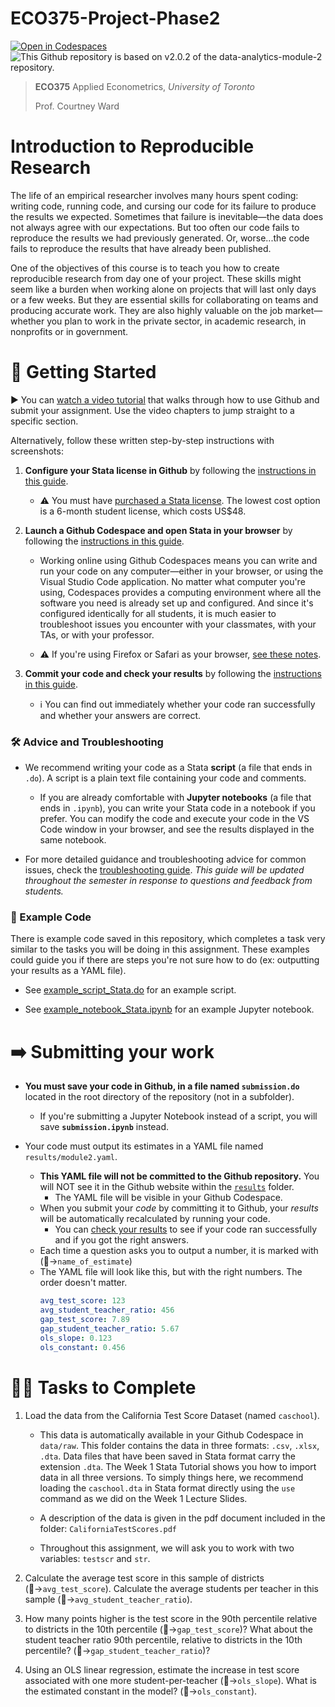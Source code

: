 # ECO375-Project-Phase2
[![Open in Codespaces](https://classroom.github.com/assets/launch-codespace-2972f46106e565e64193e422d61a12cf1da4916b45550586e14ef0a7c637dd04.svg)](https://classroom.github.com/open-in-codespaces?assignment_repo_id=16043289)
![This Github repository is based on v2.0.2 of the data-analytics-module-2 repository.](https://img.shields.io/badge/data--analytics--module--2-v2.0.2-brightgreen)

> **ECO375** Applied Econometrics, *University of Toronto*
> 
> Prof. Courtney Ward

# Introduction to Reproducible Research

The life of an empirical researcher involves many hours spent coding: writing code, running code, and cursing our code for its failure to produce the results we expected. Sometimes that failure is inevitable—the data does not always agree with our expectations. But too often our code fails to reproduce the results we had previously generated. Or, worse...the code fails to reproduce the results that have already been published.

One of the objectives of this course is to teach you how to create reproducible research from day one of your project. These skills might seem like a burden when working alone on projects that will last only days or a few weeks. But they are essential skills for collaborating on teams and producing accurate work. They are also highly valuable on the job market—whether you plan to work in the private sector, in academic research, in nonprofits or in government.

# 🐣 Getting Started

▶️ You can [watch a video tutorial](https://www.loom.com/share/8728bbb1245a465887176cd658179b65?sid=696fe97a-ce53-4f67-a297-fe0f0444d35f) that walks through how to use Github and submit your assignment. Use the video chapters to jump straight to a specific section.

Alternatively, follow these written step-by-step instructions with screenshots:

1. **Configure your Stata license in Github** by following the [instructions in this guide](https://github.com/UofT-Econ-DataAnalytics/files/wiki/Stata-License).

    - ⚠️ You must have [purchased a Stata license](https://www.stata.com/order/new/edu/profplus/student-pricing/). The lowest cost option is a 6-month student license, which costs US$48.

2. **Launch a Github Codespace and open Stata in your browser** by following the [instructions in this guide](https://github.com/UofT-Econ-DataAnalytics/files/wiki/Launch-Codespace:-Stata).

    - Working online using Github Codespaces means you can write and run your code on any computer—either in your browser, or using the Visual Studio Code application. No matter what computer you're using, Codespaces provides a computing environment where all the software you need is already set up and configured. And since it's configured identically for all students, it is much easier to troubleshoot issues you encounter with your classmates, with your TAs, or with your professor.

    - ⚠️ If you're using Firefox or Safari as your browser, [see these notes](https://github.com/UofT-Econ-DataAnalytics/files/wiki/%E2%98%81%EF%B8%8F-Online:-Stata#github-codespaces-is-buggy-in-your-browser).

3. **Commit your code and check your results** by following the [instructions in this guide](https://github.com/UofT-Econ-DataAnalytics/files/wiki/Submissions).

    - ℹ️ You can find out immediately whether your code ran successfully and whether your answers are correct.

### 🛠️ Advice and Troubleshooting

- We recommend writing your code as a Stata **script** (a file that ends in `.do`). A script is a plain text file containing your code and comments.

    - If you are already comfortable with **Jupyter notebooks** (a file that ends in `.ipynb`), you can write your Stata code in a notebook if you prefer. You can modify the code and execute your code in the VS Code window in your browser, and see the results displayed in the same notebook.

- For more detailed guidance and troubleshooting advice for common issues, check the [troubleshooting guide](https://github.com/UofT-Econ-DataAnalytics/files/wiki/%E2%98%81%EF%B8%8F-Online:-Stata). *This guide will be updated throughout the semester in response to questions and feedback from students.*

### 🔎 Example Code

There is example code saved in this repository, which completes a task very similar to the tasks you will be doing in this assignment. These examples could guide you if there are steps you're not sure how to do (ex: outputting your results as a YAML file).

- See [example_script_Stata.do](example_script_Stata.do) for an example script.

- See [example_notebook_Stata.ipynb](example_notebook_Stata.ipynb) for an example Jupyter notebook.

# ➡️ Submitting your work

* **You must save your code in Github, in a file named `submission.do`** located in the root directory of the repository (not in a subfolder).
    - If you're submitting a Jupyter Notebook instead of a script, you will save **`submission.ipynb`** instead.

* Your code must output its estimates in a YAML file named `results/module2.yaml`.
    - **This YAML file will not be committed to the Github repository.** You will NOT see it in the Github website within the [`results`](/results) folder.
        - The YAML file will be visible in your Github Codespace.
    - When you submit your *code* by committing it to Github, your *results* will be automatically recalculated by running your code.
        - You can [check your results](https://github.com/UofT-Econ-DataAnalytics/files/wiki/Submissions) to see if your code ran successfully and if you got the right answers.
    - Each time a question asks you to output a number, it is marked with (&#8288;🔢&#8288;→&#8288;`name_of_estimate`&#8288;)
    - The YAML file will look like this, but with the right numbers. The order doesn't matter.
        ```yaml
        avg_test_score: 123
        avg_student_teacher_ratio: 456
        gap_test_score: 7.89
        gap_student_teacher_ratio: 5.67
        ols_slope: 0.123
        ols_constant: 0.456
        ```

# 🧑‍💻 Tasks to Complete

1. Load the data from the California Test Score Dataset (named `caschool`).

    - This data is automatically available in your Github Codespace in `data/raw`. This folder contains the data in three formats: `.csv`, `.xlsx`, `.dta`. Data files that have been saved in Stata format carry the extension `.dta`. The Week 1 Stata Tutorial shows you how to import data in all three versions. To simply things here, we recommend loading the `caschool.dta` in Stata format directly using the `use` command as we did on the Week 1 Lecture Slides.

    - A description of the data is given in the pdf document included in the folder: `CaliforniaTestScores.pdf`
    
    - Throughout this assignment, we will ask you to work with two variables: `testscr` and `str`.

2. Calculate the average test score in this sample of districts (&#8288;🔢&#8288;→&#8288;`avg_test_score`&#8288;). Calculate the average students per teacher in this sample (&#8288;🔢&#8288;→&#8288;`avg_student_teacher_ratio`&#8288;).

3. How many points higher is the test score in the 90th percentile relative to districts in the 10th percentile (&#8288;🔢&#8288;→&#8288;`gap_test_score`&#8288;)? What about the student teacher ratio 90th percentile, relative to districts in the 10th percentile? (&#8288;🔢&#8288;→&#8288;`gap_student_teacher_ratio`&#8288;)?

4. Using an OLS linear regression, estimate the increase in test score associated with one more student-per-teacher (&#8288;🔢&#8288;→&#8288;`ols_slope`&#8288;). What is the estimated constant in the model? (&#8288;🔢&#8288;→&#8288;`ols_constant`&#8288;).
